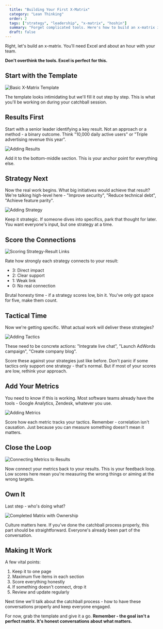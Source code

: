 ```yaml
---
  title: "Building Your First X-Matrix"
  category: "Lean Thinking"
  order: 2
  tags: ["strategy", "leadership", "x-matrix", "hoshin"]
  summary: "Forget complicated tools. Here's how to build an x-matrix in Excel that actually drives alignment."
  draft: false
---
```


Right, let's build an x-matrix. You'll need Excel and about an hour with your team.

**Don't overthink the tools. Excel is perfect for this.**

## Start with the Template

![Basic X-Matrix Template](/Dave-Huntley/blog/xmatrix/one.png)

The template looks intimidating but we'll fill it out step by step. This is what you'll be working on during your catchball session.

## Results First

Start with a senior leader identifying a key result. Not an approach or a method - a binary outcome. Think "10,000 daily active users" or "Triple advertising revenue this year".

![Adding Results](/Dave-Huntley/blog/xmatrix/two.png)

Add it to the bottom-middle section. This is your anchor point for everything else.

## Strategy Next

Now the real work begins. What big initiatives would achieve that result? We're talking high-level here - "Improve security", "Reduce technical debt", "Achieve feature parity".

![Adding Strategy](/Dave-Huntley/blog/xmatrix/three.png)

Keep it strategic. If someone dives into specifics, park that thought for later. You want everyone's input, but one strategy at a time.

## Score the Connections

![Scoring Strategy-Result Links](/Dave-Huntley/blog/xmatrix/four.png)

Rate how strongly each strategy connects to your result:
- 3: Direct impact
- 2: Clear support
- 1: Weak link
- 0: No real connection

Brutal honesty time - if a strategy scores low, bin it. You've only got space for five, make them count.

## Tactical Time

Now we're getting specific. What actual work will deliver these strategies? 

![Adding Tactics](/Dave-Huntley/blog/xmatrix/five.png)

These need to be concrete actions: "Integrate live chat", "Launch AdWords campaign", "Create company blog".

Score these against your strategies just like before. Don't panic if some tactics only support one strategy - that's normal. But if most of your scores are low, rethink your approach.

## Add Your Metrics

You need to know if this is working. Most software teams already have the tools - Google Analytics, Zendesk, whatever you use.

![Adding Metrics](/Dave-Huntley/blog/xmatrix/six.png)

Score how each metric tracks your tactics. Remember - correlation isn't causation. Just because you can measure something doesn't mean it matters.

## Close the Loop

![Connecting Metrics to Results](/Dave-Huntley/blog/xmatrix/seven.png)

Now connect your metrics back to your results. This is your feedback loop. Low scores here mean you're measuring the wrong things or aiming at the wrong targets.

## Own It

Last step - who's doing what? 

![Completed Matrix with Ownership](/Dave-Huntley/blog/xmatrix/eight.png)

Culture matters here. If you've done the catchball process properly, this part should be straightforward. Everyone's already been part of the conversation.

## Making It Work

A few vital points:
1. Keep it to one page
2. Maximum five items in each section
3. Score everything honestly
4. If something doesn't connect, drop it
5. Review and update regularly

Next time we'll talk about the catchball process - how to have these conversations properly and keep everyone engaged.

For now, grab the template and give it a go. **Remember - the goal isn't a perfect matrix. It's honest conversations about what matters.**